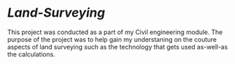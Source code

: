 # ***Land-Surveying***
This project was conducted as a part of my Civil engineering module. The purpose of the project was to help gain my understaning on the couture aspects of land surveying such as the technology that gets used as-well-as the calculations. 
